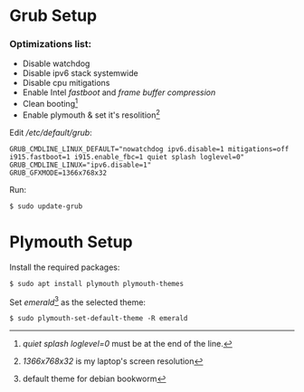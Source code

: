 # Grub Setup
### Optimizations list:
- Disable watchdog
- Disable ipv6 stack systemwide
- Disable cpu mitigations
- Enable Intel *fastboot* and *frame buffer compression*
- Clean booting[^1]
- Enable plymouth & set it's resolition[^2]

Edit */etc/default/grub*:
```
GRUB_CMDLINE_LINUX_DEFAULT="nowatchdog ipv6.disable=1 mitigations=off i915.fastboot=1 i915.enable_fbc=1 quiet splash loglevel=0"
GRUB_CMDLINE_LINUX="ipv6.disable=1"
GRUB_GFXMODE=1366x768x32
```
Run:
```
$ sudo update-grub
```

# Plymouth Setup
Install the required packages:
```
$ sudo apt install plymouth plymouth-themes
```
Set *emerald*[^3] as the selected theme:
```
$ sudo plymouth-set-default-theme -R emerald
```


[^1]: *quiet splash loglevel=0* must be at the end of the line.
[^2]: *1366x768x32* is my laptop's screen resolution
[^3]: default theme for debian bookworm
